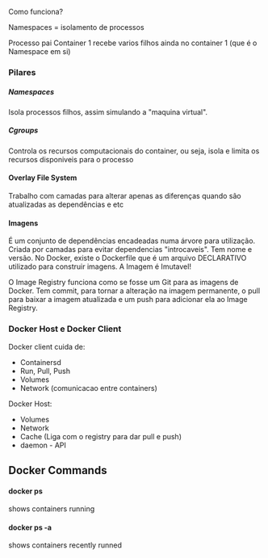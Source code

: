 Como funciona?

Namespaces = isolamento de processos

Processo pai Container 1 recebe varios filhos ainda no container 1 (que é o Namespace em si)


### Pilares 

##### Namespaces
Isola processos filhos, assim simulando a "maquina virtual".

##### Cgroups
Controla os recursos computacionais do container, ou seja, isola e limita os recursos disponiveis para o processo

#### Overlay File System

Trabalho com camadas para alterar apenas as diferenças quando são atualizadas as dependências e etc

#### Imagens
É um conjunto de dependências encadeadas numa árvore para utilização.
Criada por camadas para evitar dependencias "introcaveis". Tem nome e versão.
No Docker, existe o Dockerfile que é um arquivo DECLARATIVO utilizado para construir imagens.
A Imagem é Imutavel! 

O Image Registry funciona como se fosse um Git para as imagens de Docker. Tem commit, para tornar a alteração na imagem permanente, o pull para baixar a imagem atualizada e um push para adicionar ela ao Image Registry.

### Docker Host e Docker Client

Docker client cuida de:

- Containersd
- Run, Pull, Push
- Volumes
- Network (comunicacao entre containers)

Docker Host:
- Volumes
- Network
- Cache (Liga com o registry para dar pull e push)
- daemon - API

## Docker Commands

#### docker ps 
shows containers running

#### docker ps -a 
shows containers recently runned
